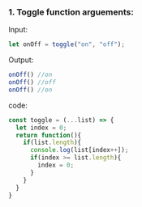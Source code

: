 ### 1. Toggle function arguements:

Input:
```js
let onOff = toggle("on", "off");
```

Output:
```js
onOff() //on
onOff() //off
onOff() //on
```
code:
```js
const toggle = (...list) => {
  let index = 0;
  return function(){
    if(list.length){
      console.log(list[index++]);
      if(index >= list.length){
        index = 0;
      }
    }
  }
}
```



